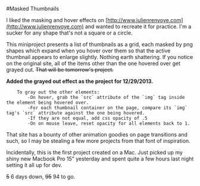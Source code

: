 #Masked Thumbnails

I liked the masking and hover effects on [http://www.julienrenvoye.com](http://www.julienrenvoye.com) and wanted to recreate it for practice. I'm a sucker for any shape that's not a square or a circle.

This miniproject presents a list of thumbnails as a grid, each masked by png shapes which expand when you hover over them so that the active thumbnail appears to enlarge slightly. Nothing earth shattering. If you notice on the original site, all of the items other than the one hovered over get grayed out. ~~That will be tomorrow's project.~~

**Added the grayed out effect as the project for 12/29/2013.**

		To gray out the other elements:
			-On hover, grab the `src` attribute of the `img` tag inside the element being hovered over.
			-For each thumbnail container on the page, compare its `img` tag's `src` attribute against the one being hovered.
			-If they are not equal, add css opacity of .5
			-On on mouse leave, reset opacity for all elements back to 1.

 
That site has a bounty of other animation goodies on page transitions and such, so I may be stealing a few more projects from that font of inspiration.

Incidentally, this is the first project created on a Mac. Just picked up my shiny new Macbook Pro 15" yesterday and spent quite a few hours last night setting it all up for dev.

~~5~~ 6 days down, ~~95~~ 94 to go.